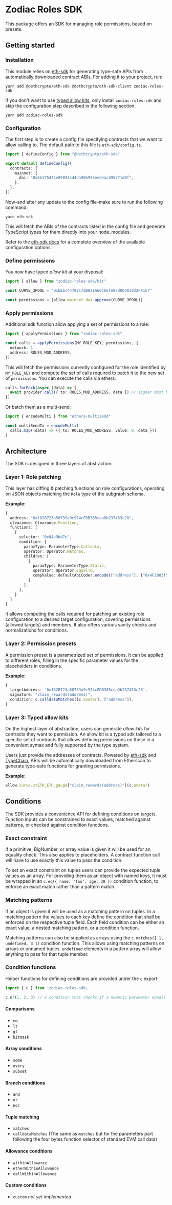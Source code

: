 # Zodiac Roles SDK

This package offers an SDK for managing role permissions, based on presets.

## Getting started

### Installation

This module relies on [eth-sdk](https://github.com/dethcrypto/eth-sdk) for generating type-safe APIs from automatically downloaded contract ABIs. For adding it to your project, run:

```
yarn add @dethcrypto/eth-sdk @dethcrypto/eth-sdk-client zodiac-roles-sdk
```

If you don't want to use [typed allow kits](typed-allow-kits), only install `zodiac-roles-sdk` and skip the configuration step described in the following section.

```
yarn add zodiac-roles-sdk
```

### Configuration

The first step is to create a config file specifying contracts that we want to allow calling to. The default path to this file is `eth-sdk/config.ts`.

```typescript
import { defineConfig } from "@dethcrypto/eth-sdk"

export default defineConfig({
  contracts: {
    mainnet: {
      dai: "0x6b175474e89094c44da98b954eedeac495271d0f",
    },
  },
})
```

Now–and after any update to the config file–make sure to run the following command:

```
yarn eth-sdk
```

This will fetch the ABIs of the contracts listed in the config file and generate TypeScript types for them directly into your node_modules.

Refer to the [eth-sdk docs](https://github.com/dethcrypto/eth-sdk#configuration) for a complete overview of the available configuration options.

### Define permissions

You now have typed _allow kit_ at your disposal:

```typescript
import { allow } from "zodiac-roles-sdk/kit"

const CURVE_3POOL = "0xbEbc44782C7dB0a1A60Cb6fe97d0b483032FF1C7"

const permissions = [allow.mainnet.dai.approve(CURVE_3POOL)]
```

### Apply permissions

Additional sdk function allow applying a set of permissions to a role:

```typescript
import { applyPermissions } from "zodiac-roles-sdk"

const calls = applyPermissions(MY_ROLE_KEY, permissions, {
  network: 1,
  address: ROLES_MOD_ADDRESS,
})
```

This will fetch the permissions currently configured for the role identified by `MY_ROLE_KEY` and compute the set of calls required to patch it to the new set of `permissions`.
You can execute the calls via ethers:

```typescript
calls.forEach(async (data) => {
  await provider.call({ to: ROLES_MOD_ADDRESS, data }) // signer must be the `owner` of the roles mod
})
```

Or batch them as a multi-send:

```typescript
import { encodeMulti } from "ethers-multisend"

const multiSendTx = encodeMulti(
  calls.map((data) => ({ to: ROLES_MOD_ADDRESS, value: 0, data }))
)
```

## Architecture

The SDK is designed in three layers of abstraction:

### Layer 1: Role patching

This layer has diffing & patching functions on role configurations, operating on JSON objects matching the `Role` type of the subgraph schema.

**Example:**

```typescript
{
  address: "0x182B723a58739a9c974cFDB385ceaDb237453c28",
  clearance: Clearance.Function,
  functions: [
    {
      selector: "0x84e9bd7e",
      condition: {
        paramType: ParameterType.Calldata,
        operator: Operator.Matches,
        children: [
          {
            paramType: ParameterType.Static,
            operator: Operator.EqualTo,
            compValue: defaultAbiCoder.encode(["address"], ["0x4F2083f5fBede34C2714aFfb3105539775f7FE64"]),
          }
        ],
      },
    }
  ]
}
```

It allows computing the calls required for patching an existing role configuration to a desired target configuration, covering permissions (allowed targets) and members.
It also offers various sanity checks and normalizations for conditions.

### Layer 2: Permission presets

A permission preset is a parametrized set of permissions. It can be applied to different roles, filling in the specific parameter values for the placeholders in conditions.

**Example:**

```typescript
{
  targetAddress: '0x182B723a58739a9c974cFDB385ceaDb237453c28',
  signature: "claim_rewards(address)",
  condition: c.calldataMatches([c.avatar], ["address"]),
}
```

### <a name="typed-allow-kits"></a>Layer 3: Typed allow kits

On the highest layer of abstraction, users can generate _allow kits_ for contracts they want to permission.
An allow kit is a typed sdk tailored to a specific set of contracts that allows defining permissions on these in a convenient syntax and fully supported by the type system.

Users just provide the addresses of contracts. Powered by [eth-sdk](https://github.com/dethcrypto/eth-sdk) and [TypeChain](https://github.com/dethcrypto/TypeChain), ABIs will be automatically downloaded from Etherscan to generate type-safe functions for granting permissions.

**Example:**

```typescript
allow.curve.stETH_ETH_gauge["claim_rewards(address)"](c.avatar)
```

## Conditions

The SDK provides a convenience API for defining conditions on targets. Function inputs can be constrained to exact values, matched against patterns, or checked against condition functions.

### Exact constraint

If a primitive, BigNumber, or array value is given it will be used for an equality check.
This also applies to placeholders.
A contract function call will have to use exactly this value to pass the condition.

To set an exact constraint on tuples users can provide the expected tuple values as an array. For providing them as an object with named keys, it must be wrapped in an `c.eq({ name: 'foo', age: 30 })` condition function, to enforce an exact match rather than a pattern match.

### Matching patterns

If an object is given it will be used as a matching pattern on tuples. In a matching pattern the values to each key define the condition that shall be enforced on the respective tuple field. Each field condition can be either an exact value, a nested matching pattern, or a condition function.

Matching patterns can also be supplied as arrays using the `c.matches([ 1, undefined, 3 ])` condition function. This allows using matching patterns on arrays or unnamed tuples. `undefined` elements in a pattern array will allow anything to pass for that tuple member.

### Condition functions

Helper functions for defining conditions are provided under the `c` export:

```typescript
import { c } from 'zodiac-roles-sdk;

c.or(1, 2, 3) // a condition that checks if a numeric parameter equals either of `1`, `2` or `3`
```

#### Comparisons

- `eq`
- `lt`
- `gt`
- `bitmask`

#### Array conditions

- `some`
- `every`
- `subset`

#### Branch conditions

- `and`
- `or`
- `nor`

#### Tuple matching

- `matches`
- `calldataMatches` (The same as `matches` but for the parameters part following the four bytes function selector of standard EVM call data)

#### Allowance conditions

- `withinAllowance`
- `etherWithinAllowance`
- `callWithinAllowance`

#### Custom conditions

- `custom` _not yet implemented_
